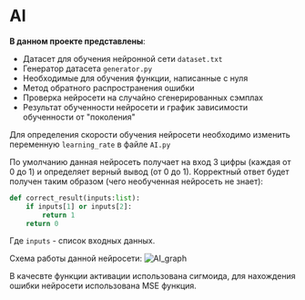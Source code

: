 # AI
**В данном проекте представлены**:
- Датасет для обучения нейронной сети `dataset.txt`
- Генератор датасета `generator.py`
- Необходимые для обучения функции, написанные с нуля
- Метод обратного распространения ошибки 
- Проверка нейросети на случайно сгенерированных сэмплах
- Результат обученности нейросети и график зависимости обученности от "поколения"

Для определения скорости обучения нейросети необходимо изменить переменную `learning_rate` в файле `AI.py`

По умолчанию данная нейросеть получает на вход 3 цифры (каждая от 0 до 1) и определяет верный вывод (от 0 до 1). Корректный ответ будет получен таким образом (чего необученная нейросеть не знает):
```py
def correct_result(inputs:list):
	if inputs[1] or inputs[2]:
		return 1
	return 0
```
Где `inputs` - список входных данных.

Схема работы данной нейросети:
![AI_graph](https://user-images.githubusercontent.com/120571667/228753892-2702123e-ed1c-4bd8-80a4-a86085d8acf8.png)

В качесвте функции активации использована сигмоида, для нахождения ошибки нейросети использована MSE функция.
